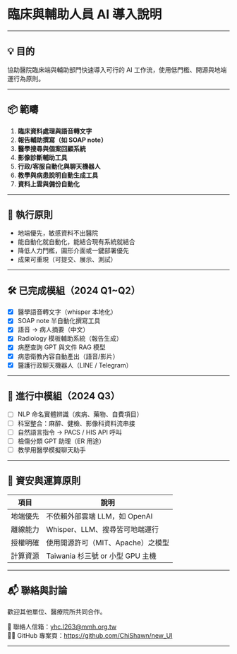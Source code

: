 # 臨床與輔助人員 AI 導入說明
---

## 💡 目的

協助醫院臨床端與輔助部門快速導入可行的 AI 工作流，使用低門檻、開源與地端運行為原則。

---

## 📦 範疇

1. **臨床資料處理與語音轉文字**
2. **報告輔助撰寫（如 SOAP note）**
3. **醫學搜尋與個案回顧系統**
4. **影像診斷輔助工具**
5. **行政/客服自動化與聊天機器人**
6. **教學與病患說明自動生成工具**
7. **資料上雲與備份自動化**

---

## 🚀 執行原則

- 地端優先，敏感資料不出醫院
- 能自動化就自動化，能結合現有系統就結合
- 降低人力門檻，圖形介面或一鍵部署優先
- 成果可重現（可提交、展示、測試）

---

## 🛠️ 已完成模組（2024 Q1~Q2）

- [x] 醫學語音轉文字（whisper 本地化）
- [x] SOAP note 半自動化撰寫工具
- [x] 語音 → 病人摘要（中文）
- [x] Radiology 模板輔助系統（報告生成）
- [x] 病歷查詢 GPT 與文件 RAG 模型
- [x] 病患衛教內容自動產出（語音/影片）
- [x] 醫護行政聊天機器人（LINE / Telegram）

---

## 🔧 進行中模組（2024 Q3）

- [ ] NLP 命名實體辨識（疾病、藥物、自費項目）
- [ ] 科室整合：麻醉、健檢、影像科資料流串接
- [ ] 自然語言指令 → PACS / HIS API 呼叫
- [ ] 檢傷分類 GPT 助理（ER 用途）
- [ ] 教學用醫學模擬聊天助手

---

## 🔐 資安與運算原則

| 項目         | 說明 |
|--------------|------|
| 地端優先     | 不依賴外部雲端 LLM，如 OpenAI |
| 離線能力     | Whisper、LLM、搜尋皆可地端運行 |
| 授權明確     | 使用開源許可（MIT、Apache）之模型 |
| 計算資源     | Taiwania 杉三號 or 小型 GPU 主機 |


---

## 📬 聯絡與討論

歡迎其他單位、醫療院所共同合作。

📨 聯絡人信箱：yhc.l263@mmh.org.tw  
🧑‍💻 GitHub 專案頁：<https://github.com/ChiShawn/new_UI>

---
